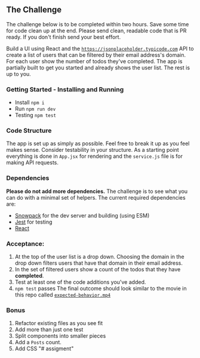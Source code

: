 ## The Challenge
The challenge below is to be completed within two hours. Save some time for code clean up at the end. Please send clean, readable code that is PR ready. If you don't finish send your best effort.

Build a UI using React and the [`https://jsonplaceholder.typicode.com`](https://jsonplaceholder.typicode.com/) API to create a list of users that can be filtered by their email address's domain. For each user show the number of todos they've completed. The app is partially built to get you started and already shows the user list. The rest is up to you.

### Getting Started - Installing and Running
- Install `npm i`
- Run `npm run dev`
- Testing `npm test`

### Code Structure
The app is set up as simply as possible. Feel free to break it up as you feel makes sense. Consider testability in your structure. As a starting point everything is done in `App.jsx` for rendering and the `service.js` file is for making API requests.

### Dependencies
**Please do not add more dependencies.** The challenge is to see what you can do with a minimal set of helpers. The current required dependencies are:
- [Snowpack](https://www.snowpack.dev/) for the dev server and building (using ESM)
- [Jest](https://jestjs.io/) for testing
- [React](https://reactjs.org/) 

### Acceptance:
1. At the top of the user list is a drop down. Choosing the domain in the drop down filters users that have that domain in their email address.
1. In the set of filtered users show a count of the todos that they have __completed__.
1. Test at least one of the code additions you've added.
1. `npm test` passes
The final outcome should look similar to the movie in this repo called [`expected-behavior.mp4`](https://github.com/grommett/code-challenge-typicode/blob/main/expected-behavior.mp4)

### Bonus
1. Refactor existing files as you see fit
1. Add more than just one test
1. Split components into smaller pieces
1. Add a `Posts` count.
1. Add CSS
"# assigment" 
